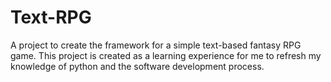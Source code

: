# Text-RPG
A project to create the framework for a simple text-based fantasy RPG game. This project is created as a learning experience for me to refresh my knowledge of python and the software development process. 
